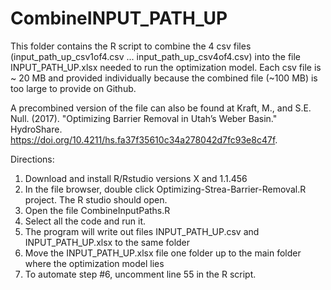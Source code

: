 # CombineINPUT_PATH_UP

This folder contains the R script to combine the 4 csv files (input_path_up_csv1of4.csv ... input_path_up_csv4of4.csv) into the file
INPUT_PATH_UP.xlsx needed to run the optimization model. Each csv file is ~ 20 MB and provided individually because the 
combined file (~100 MB) is too large to provide on Github.

A precombined version of the file can also be found at Kraft, M., and S.E. Null. (2017). "Optimizing Barrier Removal in
Utah’s Weber Basin." HydroShare. https://doi.org/10.4211/hs.fa37f35610c34a278042d7fc93e8c47f.

Directions:
1. Download and install R/Rstudio versions X and 1.1.456
2. In the file browser, double click Optimizing-Strea-Barrier-Removal.R project. The R studio should open. 
3. Open the file CombineInputPaths.R
4. Select all the code and run it. 
5. The program will write out files INPUT_PATH_UP.csv and INPUT_PATH_UP.xlsx to the same folder
6. Move the INPUT_PATH_UP.xlsx file one folder up to the main folder where the optimization model lies
7. To automate step #6, uncomment line 55 in the R script.
